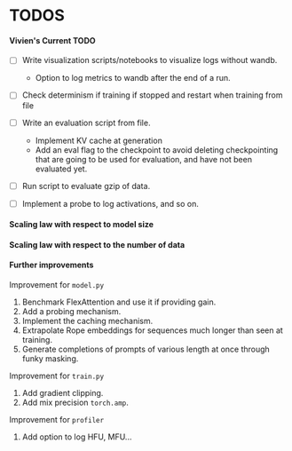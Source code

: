 # TODOS

#### Vivien's Current TODO

- [ ] Write visualization scripts/notebooks to visualize logs without wandb.
    - Option to log metrics to wandb after the end of a run.
- [ ] Check determinism if training if stopped and restart when training from file

- [ ] Write an evaluation script from file.
    - Implement KV cache at generation
    - Add an eval flag to the checkpoint to avoid deleting checkpointing that are going to be used for evaluation, and have not been evaluated yet.

- [ ] Run script to evaluate gzip of data.

- [ ] Implement a probe to log activations, and so on.

#### Scaling law with respect to model size

#### Scaling law with respect to the number of data

#### Further improvements
Improvement for `model.py`
1. Benchmark FlexAttention and use it if providing gain.
1. Add a probing mechanism.
1. Implement the caching mechanism.
1. Extrapolate Rope embeddings for sequences much longer than seen at training.
1. Generate completions of prompts of various length at once through funky masking.

Improvement for `train.py`
1. Add gradient clipping.
1. Add mix precision `torch.amp`.

Improvement for `profiler`
1. Add option to log HFU, MFU...
